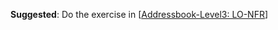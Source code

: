 <panel type="warning" header="`W5.8a` Can explain requirements :star::star:" expanded no-close>
  <include src="../../book/requirements/introduction/full.md"  />
</panel>

<!-- ==================================================================================================== -->

<panel type="warning" header="`W5.8b` Can explain non-functional requirements :star::star:" expanded no-close>
  <include src="../../book/requirements/nonFunctionalRequirements/full.md"  />
  <panel header=":dart: Evidence" expanded>
  
**Suggested**: Do the exercise in [[Addressbook-Level3: LO-NFR](https://github.com/nus-cs2103-AY1718S2/addressbook-level3/blob/master/doc/LearningOutcomes.md#use-non-functional-requirements-lo-nfr)]
   
<include src="submissionAB3.md" />
  
  </panel>
</panel>

<!-- ==================================================================================================== -->

<panel type="info" header="`W5.8c` Can explain prioritizing requirements :star::star::star:" expanded no-close>
  <include src="../../book/requirements/prioritizing/full.md"  />
</panel>

<panel type="info" header="`W5.8d` Can explain quality of requirements :star::star::star:" expanded no-close>
  <include src="../../book/requirements/quality/full.md"  />
</panel>
